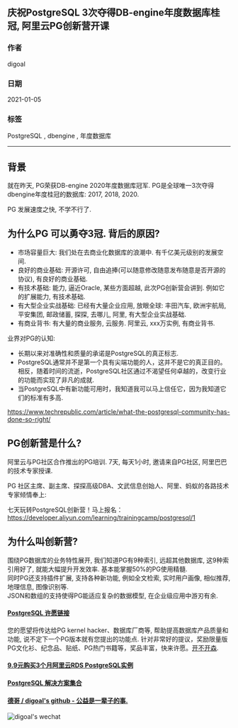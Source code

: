 ## 庆祝PostgreSQL 3次夺得DB-engine年度数据库桂冠, 阿里云PG创新营开课  
  
### 作者  
digoal  
  
### 日期  
2021-01-05   
  
### 标签  
PostgreSQL , dbengine , 年度数据库    
  
----  
  
## 背景  
就在昨天, PG荣获DB-engine 2020年度数据库冠军. PG是全球唯一3次夺得dbengine年度桂冠的数据库: 2017, 2018, 2020.   
  
PG 发展速度之快, 不学不行了.    
  
## 为什么PG 可以勇夺3冠. 背后的原因?    
- 市场容量巨大: 我们处在去商业化数据库的浪潮中. 有千亿美元级别的发展空间.    
- 良好的商业基础: 开源许可, 自由追捧(可以随意修改随意发布随意是否开源的协议), 有良好的商业基础.
- 有技术基础: 能力, 逼近Oracle, 某些方面超越, 此次PG创新营会讲到. 例如它的扩展能力, 有技术基础.    
- 有大型企业实战基础: 已经有大量企业应用, 放眼全球: 丰田汽车, 欧洲宇航局, 平安集团, 邮政储蓄, 探探, 去哪儿, 阿里, 有大型企业实战基础.   
- 有商业背书: 有大量的商业服务, 云服务. 阿里云, xxx万实例, 有商业背书.   
  
业界对PG的认知:  
- 长期以来对准确性和质量的承诺是PostgreSQL的真正标志.  
- PostgreSQL通常并不是第一个具有尖端功能的人，这并不是它的真正目的。相反，随着时间的流逝，PostgreSQL社区通过不渴望任何卓越的，改变行业的功能而实现了非凡的成就.  
- 当PostgreSQL中有新功能可用时，我知道我可以马上信任它，因为我知道它们的标准有多高.  
  
https://www.techrepublic.com/article/what-the-postgresql-community-has-done-so-right/  
  
## PG创新营是什么?   
阿里云与PG社区合作推出的PG培训. 7天, 每天1小时, 邀请来自PG社区, 阿里巴巴的技术专家授课.   
  
PG 社区主席、副主席、探探高级DBA、文武信息创始人、阿里、蚂蚁的各路技术专家倾情奉上:    
  
七天玩转PostgreSQL创新营！马上报名：  
https://developer.aliyun.com/learning/trainingcamp/postgresql/1  
  
## 为什么叫创新营?    
围绕PG数据库的业务特性展开, 我们知道PG有9种索引, 远超其他数据库, 这9种索引用好了, 就能大幅提升开发效率. 基本能掌握50%的PG使用精髓.    
同时PG还支持插件扩展, 支持各种新功能, 例如全文检索, 实时用户画像, 相似推荐, 地理信息, 图像识别等.  
JSON和数组的支持使得PG能适应复杂的数据模型, 在企业级应用中游刃有余.    
  
  
#### [PostgreSQL 许愿链接](https://github.com/digoal/blog/issues/76 "269ac3d1c492e938c0191101c7238216")
您的愿望将传达给PG kernel hacker、数据库厂商等, 帮助提高数据库产品质量和功能, 说不定下一个PG版本就有您提出的功能点. 针对非常好的提议，奖励限量版PG文化衫、纪念品、贴纸、PG热门书籍等，奖品丰富，快来许愿。[开不开森](https://github.com/digoal/blog/issues/76 "269ac3d1c492e938c0191101c7238216").  
  
  
#### [9.9元购买3个月阿里云RDS PostgreSQL实例](https://www.aliyun.com/database/postgresqlactivity "57258f76c37864c6e6d23383d05714ea")
  
  
#### [PostgreSQL 解决方案集合](https://yq.aliyun.com/topic/118 "40cff096e9ed7122c512b35d8561d9c8")
  
  
#### [德哥 / digoal's github - 公益是一辈子的事.](https://github.com/digoal/blog/blob/master/README.md "22709685feb7cab07d30f30387f0a9ae")
  
  
![digoal's wechat](../pic/digoal_weixin.jpg "f7ad92eeba24523fd47a6e1a0e691b59")
  
